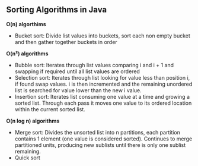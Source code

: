<h2>Sorting Algorithms in Java</h2>
<strong>O(n) algorthims</strong>
<ul>
  <li>Bucket sort: Divide list values into buckets, sort each non empty bucket and then gather together buckets in order</li>
</ul>
<strong>O(n&#178;) algorithms</strong>
<ul>
  <li>Bubble sort: Iterates through list values comparing i and i + 1 and swapping if required until all list values are ordered</li>
  <li>Selection sort: Iterates through list looking for value less than position i, if found swap values. i is then incremented and the remaining unordered list is searched for value lower than the new i value.</li>
  <li>Insertion sort:  Iterates list consuming one value at a time and growing a sorted list. Through each pass it moves one value to its ordered location within the current sorted list.</li>
</ul>
<strong>O(n log n) algorithms</strong>
<ul>
  <li>Merge sort: Divides the unsorted list into n partitions, each partition contains 1 element (one value is considered sorted). Continues to merge partitioned units, producing new sublists until there is only one sublist remaining.</li>
  <li>Quick sort</li>
</ul>
